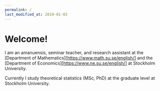 ```yaml
---
permalink: /
last_modified_at: 2019-01-03
---
```


# Welcome!

I am an amanuensis, seminar teacher, and research assistant at the [Department of Mathematics][https://www.math.su.se/english/] and the [Department of Economics][https://www.ne.su.se/english/] at Stockholm University. 

Currently I study theoretical statistics (MSc, PhD) at the graduate level at Stockholm University. 

